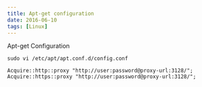 ```yaml
---
title: Apt-get configuration
date: 2016-06-10
tags: [Linux]
---
```



Apt-get Configuration
```
sudo vi /etc/apt/apt.conf.d/config.conf

Acquire::http::proxy "http://user:password@proxy-url:3128/";
Acquire::https::proxy "http://user:password@proxy-url:3128/";
```
